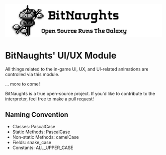 ![banner](https://raw.githubusercontent.com/bitnaughts/bitnaughts.assets/master/images/banner.png)

# BitNaughts' UI/UX Module

All things related to the in-game UI, UX, and UI-related animations are controlled via this module.

... more to come!

BitNaughts is a true open-source project. If you'd like to contribute to the interpreter, feel free to make a pull request! 

## Naming Convention

  - Classes: PascalCase
  - Static Methods: PascalCase
  - Non-static Methods: camelCase
  - Fields: snake_case
  - Constants: ALL_UPPER_CASE
